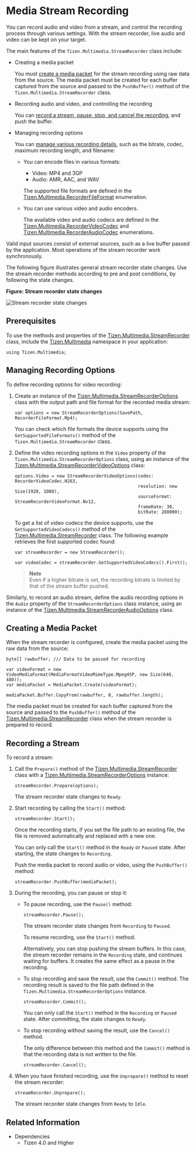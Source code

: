 # Media Stream Recording


You can record audio and video from a stream, and control the recording process through various settings. With the stream recorder, live audio and video can be kept on your target.

The main features of the `Tizen.Multimedia.StreamRecorder` class include:

-   Creating a media packet

    You must [create a media packet](#packet) for the stream recording using raw data from the source. The media packet must be created for each buffer captured from the source and passed to the `PushBuffer()` method of the `Tizen.Multimedia.StreamRecorder` class.

-   Recording audio and video, and controlling the recording

    You can [record a stream, pause, stop, and cancel the recording](#record_stream), and push the buffer.

-   Managing recording options

    You can [manage various recording details](#manage), such as the bitrate, codec, maximum recording length, and filename:

    -   You can encode files in various formats:

        -   Video: MP4 and 3GP
        -   Audio: AMR, AAC, and WAV

        The supported file formats are defined in the [Tizen.Multimedia.RecorderFileFormat](https://samsung.github.io/TizenFX/latest/api/Tizen.Multimedia.RecorderFileFormat.html) enumeration.

    -   You can use various video and audio encoders.

        The available video and audio codecs are defined in the [Tizen.Multimedia.RecorderVideoCodec](https://samsung.github.io/TizenFX/latest/api/Tizen.Multimedia.RecorderVideoCodec.html) and [Tizen.Multimedia.RecorderAudioCodec](https://samsung.github.io/TizenFX/latest/api/Tizen.Multimedia.RecorderAudioCodec.html) enumerations.

Valid input sources consist of external sources, such as a live buffer passed by the application. Most operations of the stream recorder work synchronously.

The following figure illustrates general stream recorder state changes. Use the stream recorder methods according to pre and post conditions, by following the state changes.

**Figure: Stream recorder state changes**

![Stream recorder state changes](./media/streamrecorder_states_cs.png)

## Prerequisites

To use the methods and properties of the [Tizen.Multimedia.StreamRecorder](https://samsung.github.io/TizenFX/latest/api/Tizen.Multimedia.StreamRecorder.html) class, include the [Tizen.Multimedia](https://samsung.github.io/TizenFX/latest/api/Tizen.Multimedia.html) namespace in your application:

```
using Tizen.Multimedia;
```

<a name="manage"></a>
## Managing Recording Options

To define recording options for video recording:
1.  Create an instance of the [Tizen.Multimedia.StreamRecorderOptions](https://samsung.github.io/TizenFX/latest/api/Tizen.Multimedia.StreamRecorderOptions.html) class with the output path and file format for the recorded media stream:

    ```
    var options = new StreamRecorderOptions(SavePath, RecorderFileFormat.Mp4);
    ```

    You can check which file formats the device supports using the `GetSupportedFileFormats()` method of the `Tizen.Multimedia.StreamRecorder` class.

2.  Define the video recording options in the `Video` property of the `Tizen.Multimedia.StreamRecorderOptions` class, using an instance of the [Tizen.Multimedia.StreamRecorderVideoOptions](https://samsung.github.io/TizenFX/latest/api/Tizen.Multimedia.StreamRecorderVideoOptions.html) class:

    ```
    options.Video = new StreamRecorderVideoOptions(codec: RecorderVideoCodec.H263,
                                                   resolution: new Size(1920, 1080),
                                                   sourceFormat: StreamRecorderVideoFormat.Nv12,
                                                   frameRate: 30,
                                                   bitRate: 288000);
    ```

    To get a list of video codecs the device supports, use the `GetSupportedVideoCodecs()` method of the [Tizen.Multimedia.StreamRecorder](https://samsung.github.io/TizenFX/latest/api/Tizen.Multimedia.StreamRecorder.html) class. The following example retrieves the first supported codec found:

    ```
    var streamRecorder = new StreamRecorder();

    var videoCodec = streamRecorder.GetSupportedVideoCodecs().First();
    ```

     > **Note**   
	 > Even if a higher bitrate is set, the recording bitrate is limited by that of the stream buffer pushed.


Similarly, to record an audio stream, define the audio recording options in the `Audio` property of the `StreamRecorderOptions` class instance, using an instance of the [Tizen.Multimedia.StreamRecorderAudioOptions](https://samsung.github.io/TizenFX/latest/api/Tizen.Multimedia.StreamRecorderAudioOptions.html) class.

<a name="packet"></a>
## Creating a Media Packet

When the stream recorder is configured, create the media packet using the raw data from the source:

```
byte[] rawbuffer; /// Data to be passed for recording

var videoFormat = new VideoMediaFormat(MediaFormatVideoMimeType.Mpeg4SP, new Size(640, 480));
var mediaPacket = MediaPacket.Create(videoFormat);

mediaPacket.Buffer.CopyFrom(rawbuffer, 0, rawbuffer.length);
```

The media packet must be created for each buffer captured from the source and passed to the `PushBuffer()` method of the [Tizen.Multimedia.StreamRecorder](https://samsung.github.io/TizenFX/latest/api/Tizen.Multimedia.StreamRecorder.html) class when the stream recorder is prepared to record.

<a name="record_stream"></a>
## Recording a Stream

To record a stream:

1.  Call the `Prepare()` method of the [Tizen.Multimedia.StreamRecorder](https://samsung.github.io/TizenFX/latest/api/Tizen.Multimedia.StreamRecorder.html) class with a [Tizen.Multimedia.StreamRecorderOptions](https://samsung.github.io/TizenFX/latest/api/Tizen.Multimedia.StreamRecorderOptions.html) instance:

    ```
    streamRecorder.Prepare(options);
    ```

    The stream recorder state changes to `Ready`.

2.  Start recording by calling the `Start()` method:

    ```
    streamRecorder.Start();
    ```

    Once the recording starts, if you set the file path to an existing file, the file is removed automatically and replaced with a new one.

    You can only call the `Start()` method in the `Ready` or `Paused` state. After starting, the state changes to `Recording`.

    Push the media packet to record audio or video, using the `PushBuffer()` method:

    ```
    streamRecorder.PushBuffer(mediaPacket);
    ```

3.  During the recording, you can pause or stop it:
    -   To pause recording, use the `Pause()` method:

        ```
        streamRecorder.Pause();
        ```

        The stream recorder state changes from `Recording` to `Paused`.

        To resume recording, use the `Start()` method.

        Alternatively, you can stop pushing the stream buffers. In this case, the stream recorder remains in the `Recording` state, and continues waiting for buffers. It creates the same effect as a pause in the recording.

    -   To stop recording and save the result, use the `Commit()` method. The recording result is saved to the file path defined in the `Tizen.Multimedia.StreamRecorderOptions` instance.

        ```
        streamRecorder.Commit();
        ```

        You can only call the `Start()` method in the `Recording` or `Paused` state. After committing, the state changes to `Ready`.

    -   To stop recording without saving the result, use the `Cancel()` method.

        The only difference between this method and the `Commit()` method is that the recording data is not written to the file.

        ```
        streamRecorder.Cancel();
        ```

4.  When you have finished recording, use the `Unprepare()` method to reset the stream recorder:

    ```
    streamRecorder.Unprepare();
    ```

    The stream recorder state changes from `Ready` to `Idle`.



## Related Information
* Dependencies
  -   Tizen 4.0 and Higher
